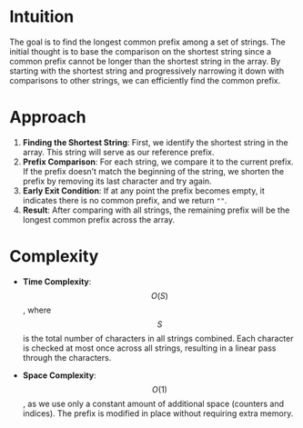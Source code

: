 # Intuition
The goal is to find the longest common prefix among a set of strings. The initial thought is to base the comparison on the shortest string since a common prefix cannot be longer than the shortest string in the array. By starting with the shortest string and progressively narrowing it down with comparisons to other strings, we can efficiently find the common prefix.

# Approach
1. **Finding the Shortest String**: First, we identify the shortest string in the array. This string will serve as our reference prefix.
2. **Prefix Comparison**: For each string, we compare it to the current prefix. If the prefix doesn’t match the beginning of the string, we shorten the prefix by removing its last character and try again.
3. **Early Exit Condition**: If at any point the prefix becomes empty, it indicates there is no common prefix, and we return `""`.
4. **Result**: After comparing with all strings, the remaining prefix will be the longest common prefix across the array.

# Complexity
- **Time Complexity**: $$O(S)$$, where $$S$$ is the total number of characters in all strings combined. Each character is checked at most once across all strings, resulting in a linear pass through the characters.

- **Space Complexity**: $$O(1)$$, as we use only a constant amount of additional space (counters and indices). The prefix is modified in place without requiring extra memory.
